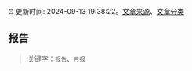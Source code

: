 :alarm_clock: 更新时间: 2024-09-13 19:38:22。[文章来源](/README.md)、[文章分类](/TAGS.md)

## 报告


> 关键字：`报告`、`月报`



